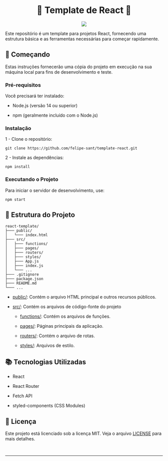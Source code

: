 <div align="center">

# 📄 Template de React 📄
  
<img src="https://img.shields.io/badge/React-20232A?style=for-the-badge&logo=react&logoColor=61DAFB" /> <br>

</div>


Este repositório é um template para projetos React, fornecendo uma estrutura básica e as ferramentas necessárias para começar rapidamente.

## 🚀 Começando

Estas instruções fornecerão uma cópia do projeto em execução na sua máquina local para fins de desenvolvimento e teste.

### Pré-requisitos

Você precisará ter instalado:

- Node.js (versão 14 ou superior)

- npm (geralmente incluído com o Node.js)

### Instalação

    
1 - Clone o repositório:

    git clone https://github.com/felipe-sant/template-react.git

2 - Instale as dependências:

    npm install

### Executando o Projeto

Para iniciar o servidor de desenvolvimento, use:

    npm start

## 📂 Estrutura do Projeto

    react-template/
    ├─── public/
    │   └─── index.html
    ├─── src/
    │   ├─── functions/
    │   ├─── pages/
    │   ├─── routers/
    │   ├─── styles/
    │   ├─── App.js
    │   ├─── index.js
    │   └─── ...
    ├─── .gitignore
    ├─── package.json
    ├─── README.md
    └─── ...

- [public/](public/): Contém o arquivo HTML principal e outros recursos públicos.

- [src/](src/): Contém os arquivos de código-fonte do projeto

  - [functions/](src/functions): Contém os arquivos de funções.

  - [pages/](src/pages): Páginas principais da aplicação.
 
  - [routers/](src/routers): Contém o arquivo de rotas.

  - [styles/](src/styles): Arquivos de estilo.

## 📚 Tecnologias Utilizadas

- React
  
- React Router

- Fetch API

- styled-components (CSS Modules)

## 📝 Licença

Este projeto está licenciado sob a licença MIT. Veja o arquivo [LICENSE](LICENSE) para mais detalhes.

<br>

<hr>
